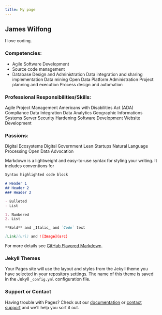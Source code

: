 ```yaml
---
title: My page
---
```

## James Wilfong

I love coding.

### Competencies:
- Agile Software Development 
- Source code management
- Database Design and Administration
Data integration and sharing implementation
Data mining
Open Data Platform Administration
Project planning and execution
Process design and automation
### Professional Responsibilities/Skills:
Agile Project Management
Americans with Disabilities Act (ADA) Compliance
Data Integration
Data Analytics
Geographic Informations Systems
Server Security Hardening
Software Development
Website Development
### Passions:
Digital Ecosystems
Digital Government
Lean Startups
Natural Language Processing
Open Data  Advocation

Markdown is a lightweight and easy-to-use syntax for styling your writing. It includes conventions for

```markdown
Syntax highlighted code block

# Header 1
## Header 2
### Header 3

- Bulleted
- List

1. Numbered
2. List

**Bold** and _Italic_ and `Code` text

[Link](url) and ![Image](src)
```

For more details see [GitHub Flavored Markdown](https://guides.github.com/features/mastering-markdown/).

### Jekyll Themes

Your Pages site will use the layout and styles from the Jekyll theme you have selected in your [repository settings](https://github.com/Wilfongjt/Wilfongjt.github.io/settings). The name of this theme is saved in the Jekyll `_config.yml` configuration file.

### Support or Contact

Having trouble with Pages? Check out our [documentation](https://help.github.com/categories/github-pages-basics/) or [contact support](https://github.com/contact) and we’ll help you sort it out.

